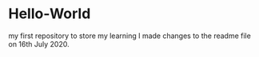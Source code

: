 # Hello-World
my first repository to store my learning
I made changes to the readme file on 16th July 2020. 
